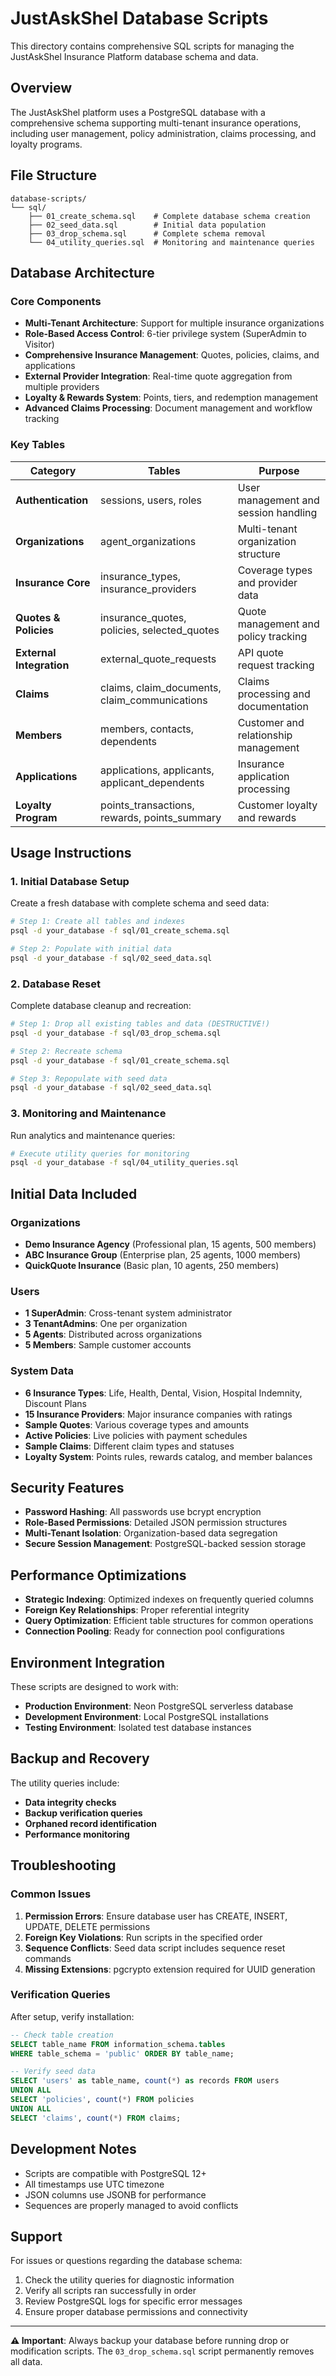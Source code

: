 # JustAskShel Database Scripts

This directory contains comprehensive SQL scripts for managing the JustAskShel Insurance Platform database schema and data.

## Overview

The JustAskShel platform uses a PostgreSQL database with a comprehensive schema supporting multi-tenant insurance operations, including user management, policy administration, claims processing, and loyalty programs.

## File Structure

```
database-scripts/
└── sql/
    ├── 01_create_schema.sql    # Complete database schema creation
    ├── 02_seed_data.sql        # Initial data population
    ├── 03_drop_schema.sql      # Complete schema removal
    └── 04_utility_queries.sql  # Monitoring and maintenance queries
```

## Database Architecture

### Core Components

- **Multi-Tenant Architecture**: Support for multiple insurance organizations
- **Role-Based Access Control**: 6-tier privilege system (SuperAdmin to Visitor)
- **Comprehensive Insurance Management**: Quotes, policies, claims, and applications
- **External Provider Integration**: Real-time quote aggregation from multiple providers
- **Loyalty & Rewards System**: Points, tiers, and redemption management
- **Advanced Claims Processing**: Document management and workflow tracking

### Key Tables

| Category | Tables | Purpose |
|----------|--------|---------|
| **Authentication** | sessions, users, roles | User management and session handling |
| **Organizations** | agent_organizations | Multi-tenant organization structure |
| **Insurance Core** | insurance_types, insurance_providers | Coverage types and provider data |
| **Quotes & Policies** | insurance_quotes, policies, selected_quotes | Quote management and policy tracking |
| **External Integration** | external_quote_requests | API quote request tracking |
| **Claims** | claims, claim_documents, claim_communications | Claims processing and documentation |
| **Members** | members, contacts, dependents | Customer and relationship management |
| **Applications** | applications, applicants, applicant_dependents | Insurance application processing |
| **Loyalty Program** | points_transactions, rewards, points_summary | Customer loyalty and rewards |

## Usage Instructions

### 1. Initial Database Setup

Create a fresh database with complete schema and seed data:

```bash
# Step 1: Create all tables and indexes
psql -d your_database -f sql/01_create_schema.sql

# Step 2: Populate with initial data
psql -d your_database -f sql/02_seed_data.sql
```

### 2. Database Reset

Complete database cleanup and recreation:

```bash
# Step 1: Drop all existing tables and data (DESTRUCTIVE!)
psql -d your_database -f sql/03_drop_schema.sql

# Step 2: Recreate schema
psql -d your_database -f sql/01_create_schema.sql

# Step 3: Repopulate with seed data
psql -d your_database -f sql/02_seed_data.sql
```

### 3. Monitoring and Maintenance

Run analytics and maintenance queries:

```bash
# Execute utility queries for monitoring
psql -d your_database -f sql/04_utility_queries.sql
```

## Initial Data Included

### Organizations
- **Demo Insurance Agency** (Professional plan, 15 agents, 500 members)
- **ABC Insurance Group** (Enterprise plan, 25 agents, 1000 members)
- **QuickQuote Insurance** (Basic plan, 10 agents, 250 members)

### Users
- **1 SuperAdmin**: Cross-tenant system administrator
- **3 TenantAdmins**: One per organization
- **5 Agents**: Distributed across organizations
- **5 Members**: Sample customer accounts

### System Data
- **6 Insurance Types**: Life, Health, Dental, Vision, Hospital Indemnity, Discount Plans
- **15 Insurance Providers**: Major insurance companies with ratings
- **Sample Quotes**: Various coverage types and amounts
- **Active Policies**: Live policies with payment schedules
- **Sample Claims**: Different claim types and statuses
- **Loyalty System**: Points rules, rewards catalog, and member balances

## Security Features

- **Password Hashing**: All passwords use bcrypt encryption
- **Role-Based Permissions**: Detailed JSON permission structures
- **Multi-Tenant Isolation**: Organization-based data segregation
- **Secure Session Management**: PostgreSQL-backed session storage

## Performance Optimizations

- **Strategic Indexing**: Optimized indexes on frequently queried columns
- **Foreign Key Relationships**: Proper referential integrity
- **Query Optimization**: Efficient table structures for common operations
- **Connection Pooling**: Ready for connection pool configurations

## Environment Integration

These scripts are designed to work with:

- **Production Environment**: Neon PostgreSQL serverless database
- **Development Environment**: Local PostgreSQL installations
- **Testing Environment**: Isolated test database instances

## Backup and Recovery

The utility queries include:
- **Data integrity checks**
- **Backup verification queries**
- **Orphaned record identification**
- **Performance monitoring**

## Troubleshooting

### Common Issues

1. **Permission Errors**: Ensure database user has CREATE, INSERT, UPDATE, DELETE permissions
2. **Foreign Key Violations**: Run scripts in the specified order
3. **Sequence Conflicts**: Seed data script includes sequence reset commands
4. **Missing Extensions**: pgcrypto extension required for UUID generation

### Verification Queries

After setup, verify installation:

```sql
-- Check table creation
SELECT table_name FROM information_schema.tables 
WHERE table_schema = 'public' ORDER BY table_name;

-- Verify seed data
SELECT 'users' as table_name, count(*) as records FROM users
UNION ALL
SELECT 'policies', count(*) FROM policies
UNION ALL  
SELECT 'claims', count(*) FROM claims;
```

## Development Notes

- Scripts are compatible with PostgreSQL 12+
- All timestamps use UTC timezone
- JSON columns use JSONB for performance
- Sequences are properly managed to avoid conflicts

## Support

For issues or questions regarding the database schema:

1. Check the utility queries for diagnostic information
2. Verify all scripts ran successfully in order
3. Review PostgreSQL logs for specific error messages
4. Ensure proper database permissions and connectivity

---

**⚠️ Important**: Always backup your database before running drop or modification scripts. The `03_drop_schema.sql` script permanently removes all data.